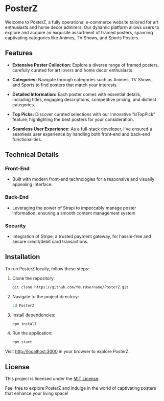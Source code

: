 # PosterZ 

Welcome to PosterZ, a fully operational e-commerce website tailored for art enthusiasts and home decor admirers! Our dynamic platform allows users to explore and acquire an exquisite assortment of framed posters, spanning captivating categories like Animes, TV Shows, and Sports Posters. 

## Features

- **Extensive Poster Collection:** Explore a diverse range of framed posters, carefully curated for art lovers and home decor enthusiasts.

- **Categories:** Navigate through categories such as Animes, TV Shows, and Sports to find posters that match your interests.

- **Detailed Information:** Each poster comes with essential details, including titles, engaging descriptions, competitive pricing, and distinct categories.

- **Top Picks:** Discover curated selections with our innovative "isTopPick" feature, highlighting the best posters for your consideration.

- **Seamless User Experience:** As a full-stack developer, I've ensured a seamless user experience by handling both front-end and back-end functionalities.

## Technical Details

### Front-End
- Built with modern front-end technologies for a responsive and visually appealing interface.

### Back-End
- Leveraging the power of Strapi to impeccably manage poster information, ensuring a smooth content management system.

### Security
- Integration of Stripe, a trusted payment gateway, for hassle-free and secure credit/debit card transactions.

## Installation

To run PosterZ locally, follow these steps:

1. Clone the repository:
   ```bash
   git clone https://github.com/YourUsername/PosterZ.git
   ```

2. Navigate to the project directory:
   ```bash
   cd PosterZ
   ```

3. Install dependencies:
   ```bash
   npm install
   ```

4. Run the application:
   ```bash
   npm start
   ```

Visit [http://localhost:3000](http://localhost:3000) in your browser to explore PosterZ.

## License

This project is licensed under the [MIT License](LICENSE).

Feel free to explore PosterZ and indulge in the world of captivating posters that enhance your living space!
